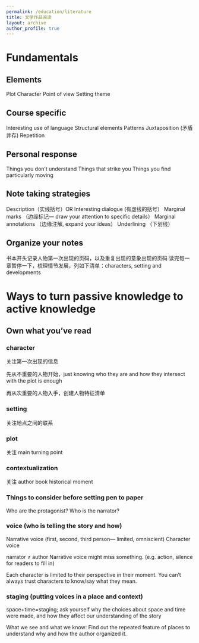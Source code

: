 ```yaml
---
permalink: /education/literature
title: 文学作品阅读
layout: archive
author_profile: true
---
```


# Fundamentals

## Elements 
Plot
Character 
Point of view 
Setting
theme

## Course specific 
Interesting use of language 
Structural elements 
Patterns 
Juxtaposition (矛盾并存)
Repetition 

## Personal response 
Things you don’t understand 
Things that strike you 
Things you find particularly moving 


## Note taking strategies 
Description（实线括号）OR Interesting dialogue (有虚线的括号）
Marginal marks （边缘标记— draw your attention to specific details）
Marginal annotations （边缘注解, expand your ideas）
Underlining （下划线）
		

## Organize your notes 
书本开头记录人物第一次出现的页码，以及重复出现的意象出现的页码
读完每一章暂停一下，梳理情节发展，列如下清单：characters, setting and developments 


# Ways to turn passive knowledge to active knowledge 

## Own what you’ve read 

### character 
关注第一次出现的信息

先从不重要的人物开始，just knowing who they are and how they intersect with the plot is enough

再从次重要的人物入手，创建人物特征清单 

### setting 
关注地点之间的联系

### plot
关注 main turning point 

### contextualization 
关注 author
book
historical moment 



### Things to consider before setting pen to paper
Who are the protagonist?
Who is the narrator? 

### voice (who is telling the story and how)
Narrative voice (first, second, third person— limited, omniscient)
Character voice 			

narrator ≠ author 
Narrative voice might miss something. (e.g. action, silence for readers to fill in)

Each character is limited to their perspective in their moment. 
You can’t always trust characters to know/say what they mean. 

### staging (putting voices in a place and context)

space+time=staging; ask yourself why the choices about space and time were made, and how they affect our understanding of the story

What we see and what we know: Find out the repeated feature of places to understand why and how the author organized it. 


